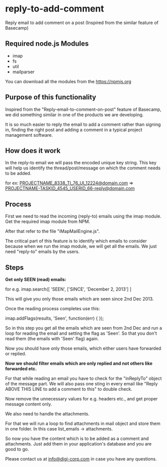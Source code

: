 reply-to-add-comment
====================

Reply email to add comment on a post (Inspired from the similar feature of Basecamp)

## Required node.js Modules

- imap
- fs
- util
- mailparser

You can download all the modules from the https://npmjs.org

## Purpose of this functionality

Inspired from the "Reply-email-to-comment-on-post" feature of Basecamp, we did something similar in one of the products we are developing.

It is so much easier to reply the email to add a comment rather than signing in, finding the right post and adding a comment in a typical project management software.

## How does it work

In the reply-to email we will pass the encoded unique key string. This key will help us identify the thread/post/message on which the comment needs to be added.

for ex:
PROJECTNAME_8338_TI_76_UI_12224@domain.com => PROJECTNAME-TASKID_4545_USERID_66-reply@domain.com

## Process

First we need to read the incoming (reply-to) emails using the imap module. Get the required imap module from NPM.

After that refer to the file "iMapMailEngine.js".

The critical part of this feature is to identify which emails to consider because when we run the imap module, we will get all the emails. We just need "reply-to" emails by the users.

## Steps

<b>Get only SEEN (read) emails:</b>

for e.g. imap.search([ 'SEEN', ['SINCE', 'December 2, 2013'] ]

This will give you only those emails which are seen since 2nd Dec 2013.

Once the reading process completes use this:

imap.addFlags(results, 'Seen', function(err) { });

So in this step you get all the emails which are seen from 2nd Dec and run a loop for reading the email and setting the flag as 'Seen'. So that you don't read them (the emails with 'Seen' flag) again.

Now you should have only those emails, which either users have forwarded or replied.

<b>Now we should filter emails which are only replied and not others like forwarded etc.</b>

For that while reading an email you have to check for the "inReplyTo" object of the message part. We will also pass one sting in every email like "Reply ABOVE THIS LINE to add a comment to this" to double check.

Now remove the unnecessary values for e.g. headers etc., and get proper message content only.

We also need to handle the attachments. 

For that we will run a loop to find attachments in mail object and store them in one folder. In this case list_emails -> attachments.  

So now you have the content which is to be added as a comment and attachments. Just add them in your application's database and you are good to go.

Please contact us at info@digi-corp.com in case you have any questions.
